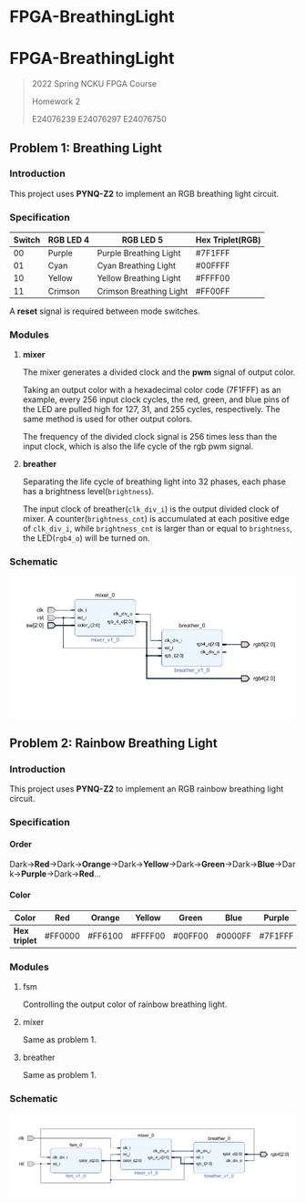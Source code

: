 # FPGA-BreathingLight

# FPGA-BreathingLight

> 2022 Spring NCKU FPGA Course
>
> Homework 2
>
> E24076239 E24076297 E24076750

## Problem 1: Breathing Light

### Introduction

This project uses **PYNQ-Z2** to implement an RGB breathing light circuit.

### Specification

| Switch | RGB LED 4 | RGB LED 5               | Hex Triplet(RGB) |
| ------ | --------- | ----------------------- | ---------------- |
| 00     | Purple    | Purple Breathing Light  | #7F1FFF          |
| 01     | Cyan      | Cyan Breathing Light    | #00FFFF          |
| 10     | Yellow    | Yellow Breathing Light  | #FFFF00          |
| 11     | Crimson   | Crimson Breathing Light | #FF00FF          |

A **reset** signal is required between mode switches.

### Modules

1. **mixer**

   The mixer generates a divided clock and the **pwm** signal of output color.
   
   Taking an output color with a hexadecimal color code (7F1FFF) as an example, every 256 input clock cycles, the red, green, and blue pins of the LED are pulled high for 127, 31, and 255 cycles, respectively. The same method is used for other output colors.
   
   The frequency of the divided clock signal is 256 times less than the input clock, which is also the life cycle of the rgb pwm signal.

2. **breather**

   Separating the life cycle of breathing light into 32 phases, each phase has a brightness level(`brightness`).

   The input clock of breather(`clk_div_i`) is the output divided clock of mixer. A counter(`brightness_cnt`) is accumulated at each positive edge of `clk_div_i`, while `brightness_cnt` is larger than or equal to `brightness`, the LED(`rgb4_o`) will be turned on. 

### Schematic

<img src="images/problem1.png" alt="p1" style="zoom:80%;" />

## Problem 2: Rainbow Breathing Light

### Introduction

This project uses **PYNQ-Z2** to implement an RGB rainbow breathing light circuit.

### Specification

#### Order

Dark&rarr;**Red**&rarr;Dark&rarr;**Orange**&rarr;Dark&rarr;**Yellow**&rarr;Dark&rarr;**Green**&rarr;Dark&rarr;**Blue**&rarr;Dark&rarr;**Purple**&rarr;Dark&rarr;**Red**...

#### Color

| Color           | Red     | Orange  | Yellow  | Green   | Blue    | Purple  |
| --------------- | ------- | ------- | ------- | ------- | ------- | ------- |
| **Hex triplet** | #FF0000 | #FF6100 | #FFFF00 | #00FF00 | #0000FF | #7F1FFF |

### Modules

1. fsm

   Controlling the output color of rainbow breathing light.

2. mixer

   Same as problem 1.

3. breather

   Same as problem 1.

### Schematic

<img src="images/problem2.png" alt="p2" style="zoom:80%;" />
